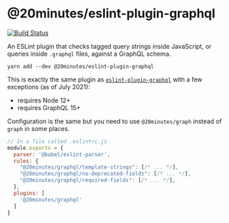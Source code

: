 # @20minutes/eslint-plugin-graphql
[![Build Status](https://travis-ci.org/20minutes/eslint-plugin-graphql.svg?branch=deps-up-to-date)](https://travis-ci.org/20minutes/eslint-plugin-graphql)

An ESLint plugin that checks tagged query strings inside JavaScript, or queries inside `.graphql` files, against a GraphQL schema.

```
yarn add --dev @20minutes/eslint-plugin-graphql
```

This is exactly the same plugin as [`eslint-plugin-graphql`](https://github.com/apollostack/eslint-plugin-graphql) with a few exceptions (as of July 2021):
- requires Node 12+
- requires GraphQL 15+

Configuration is the same but you need to use `@20minutes/graph` instead of `graph` in some places.

```js
// In a file called .eslintrc.js
module.exports = {
  parser: '@babel/eslint-parser',
  rules: {
    "@20minutes/graphql/template-strings": [/* ... */],
    "@20minutes/graphql/no-deprecated-fields": [/* ... */],
    "@20minutes/graphql/required-fields": [/* ... */],
  },
  plugins: [
    '@20minutes/graphql'
  ]
}
```
